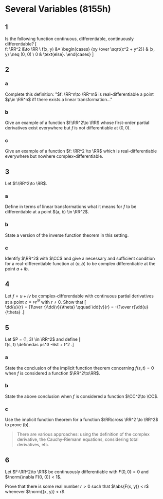 # Several Variables (8155h)

## 1
Is the following function continuous, differentiable, continuously differentiable?
\[  
f: \RR^2 &\to \RR  \\
f(x, y) &= 
\begin{cases}
{xy \over \sqrt{x^2 + y^2}} & (x, y) \neq (0, 0) \\
0 & \text{else}.
\end{cases}
\]

## 2

### a 
Complete this definition: "$f: \RR^n\to \RR^m$ is real-differentiable a point $p\in \RR^n$ iff there exists a linear transformation..."

### b
Give an example of a function $f:\RR^2\to \RR$ whose first-order partial derivatives exist everywhere but $f$ is not differentiable at $(0, 0)$.

### c
Give an example of a function $f: \RR^2 \to \RR$ which is real-differentiable everywhere but nowhere complex-differentiable.

## 3
Let $f:\RR^2\to \RR$.

### a
Define in terms of linear transformations what it means for $f$ to be differentiable at a point $(a, b) \in \RR^2$.

### b
State a version of the inverse function theorem in this setting.

### c
Identify $\RR^2$ with $\CC$ and give a necessary and sufficient condition for a real-differentiable function at $(a, b)$ to be complex differentiable at the point $a+ib$.

## 4
Let $f = u+iv$ be complex-differentiable with continuous partial derivatives at a point $z = re^{i\theta}$ with $r\neq 0$.
Show that
\[  
\dd{u}{r} = {1\over r}\dd{v}{\theta} \qquad \dd{v}{r} = -{1\over r}\dd{u}{\theta}
.\]

## 5
Let $P = (1, 3) \in \RR^2$ and define
\[  
f(s, t) \definedas ps^3 -6st + t^2
.\]

### a
State the conclusion of the implicit function theorem concerning $f(s, t) = 0$ when $f$ is considered a function $\RR^2\to\RR$.

### b
State the above conclusion when $f$ is considered a function $\CC^2\to \CC$.

### c
Use the implicit function theorem for a function $\RR\cross \RR^2 \to \RR^2$ to prove (b).

> There are various approaches: using the definition of the complex derivative, the Cauchy-Riemann equations, considering total derivatives, etc.

## 6
Let $F:\RR^2\to \RR$ be continuously differentiable with $F(0, 0) = 0$ and $\norm{\nabla F(0, 0)} < 1$.

Prove that there is some real number $r> 0$ such that $\abs{F(x, y)} < r$ whenever $\norm{(x, y)} < r$.

